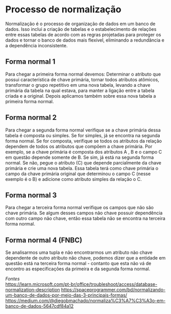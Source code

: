 # Processo de normalização
Normalização é o processo de organização de dados em um banco de dados. Isso inclui a criação de tabelas e o estabelecimento de relações entre essas tabelas de acordo com as regras projetadas para proteger os dados e tornar o banco de dados mais flexível, eliminando a redundância e a dependência inconsistente.

## Forma normal 1
Para chegar a primeira forma normal devemos: Determinar o atributo que possui característica de chave primária, tornar todos atributos atômicos, transformar o grupo repetitivo em uma nova tabela, levando a chave primária da tabela na qual estava, para manter a ligação entre a tabela criada e a original. Depois aplicamos também sobre essa nova tabela a primeira forma normal.

## Forma normal 2
Para chegar a segunda forma normal verifique se a chave primária dessa tabela é composta ou simples. Se for simples, já se encontra na segunda forma normal. Se for composta, verifique se todos os atributos da relação dependem de todos os atributos que compõem a chave primária. Por exemplo, se a chave primária é composta dos atributos A , B e o campo C em questão depende somente de B. Se sim, já está na segunda forma normal. Se não, pegue o atributo (C) que depende parcialmente da chave primária e crie uma nova tabela. Essa tabela terá como chave primária o campo da chave primária original que determinou o campo C (nesse exemplo é o B) e adicione como atributo simples da relação o C.

## Forma normal 3
Para chegar a terceira forma normal verifique os campos que não são chave primária. Se algum desses campos não chave possuir dependência com outro campo não chave, então essa tabela não se encontra na terceira forma normal.

## Forma normal 4 (FNBC)
Se analisarmos uma tupla e não encontrarmos um atributo não chave dependente de outro atributo não chave, podemos dizer que a entidade em questão está na terceira forma normal - contanto que esta não vá de encontro as especificações da primeira e da segunda forma normal.

*Fontes*
<br>
https://learn.microsoft.com/pt-br/office/troubleshoot/access/database-normalization-description
https://spaceprogrammer.com/bd/normalizando-um-banco-de-dados-por-meio-das-3-principais-formas/
https://medium.com/@diegobmachado/normaliza%C3%A7%C3%A3o-em-banco-de-dados-5647cdf84a12
